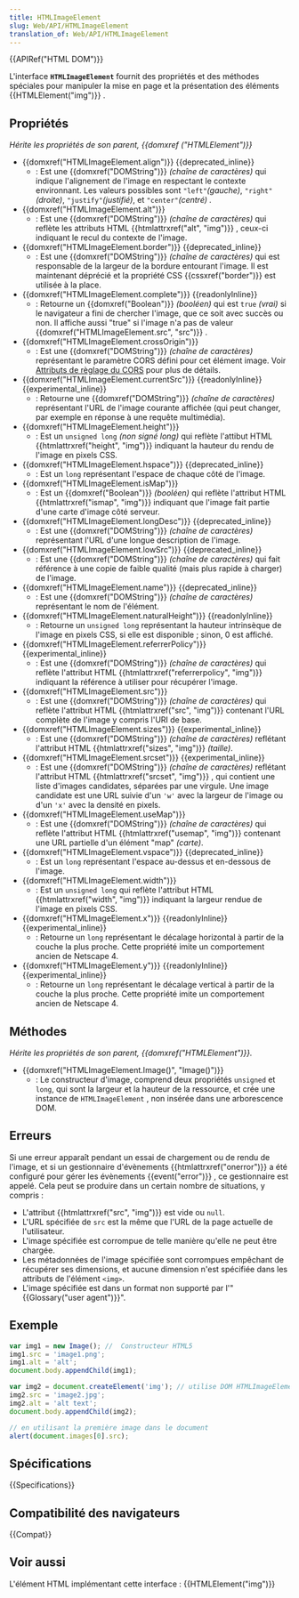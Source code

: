 ```yaml
---
title: HTMLImageElement
slug: Web/API/HTMLImageElement
translation_of: Web/API/HTMLImageElement
---
```


{{APIRef("HTML DOM")}}

L'interface  **`HTMLImageElement`** fournit des propriétés et des méthodes spéciales pour manipuler la mise en page et la présentation des éléments {{HTMLElement("img")}} .

## Propriétés

_Hérite les propriétés de son parent, {{domxref ("HTMLElement")}}_

- {{domxref("HTMLImageElement.align")}} {{deprecated_inline}}
  - : Est une {{domxref("DOMString")}} _(chaîne de caractères)_ qui indique l'alignement de l'image en respectant le contexte environnant. Les valeurs possibles sont `"left"`_(gauche)_, `"right"`_(droite)_, `"justify"`_(justifié)_, et `"center"`_(centré) ._
- {{domxref("HTMLImageElement.alt")}}
  - : Est une {{domxref("DOMString")}} _(chaîne de caractères)_ qui reflète les attributs HTML {{htmlattrxref("alt", "img")}} , ceux-ci indiquant le recul du contexte de l'image.
- {{domxref("HTMLImageElement.border")}} {{deprecated_inline}}
  - : Est une {{domxref("DOMString")}} _(chaîne de caractères)_ qui est responsable de la largeur de la bordure entourant l'image. Il est maintenant déprécié et la propriété CSS {{cssxref("border")}} est utilisée à la place.
- {{domxref("HTMLImageElement.complete")}} {{readonlyInline}}
  - : Retourne un {{domxref("Boolean")}} _(booléen)_ qui est `true` _(vrai)_ si le navigateur a fini de chercher l'image, que ce soit avec succès ou non. Il affiche aussi "true" si l'image n'a pas de valeur {{domxref("HTMLImageElement.src", "src")}} .
- {{domxref("HTMLImageElement.crossOrigin")}}
  - : Est une {{domxref("DOMString")}} _(chaîne de caractères)_ représentant le paramètre CORS défini pour cet élément image. Voir [Attributs de règlage du CORS](/fr/docs/Web/HTML/Reglages_des_attributs_CORS) pour plus de détails.
- {{domxref("HTMLImageElement.currentSrc")}} {{readonlyInline}}{{experimental_inline}}
  - : Retourne une {{domxref("DOMString")}} *(chaîne de caractères)* représentant l'URL de l'image courante affichée (qui peut changer, par exemple en réponse à une requête multimédia).
- {{domxref("HTMLImageElement.height")}}
  - : Est un `unsigned long` _(non signé long)_ qui reflète l'attibut HTML {{htmlattrxref("height", "img")}} indiquant la hauteur du rendu de l'image en pixels CSS.
- {{domxref("HTMLImageElement.hspace")}} {{deprecated_inline}}
  - : Est un `long` représentant l'espace de chaque côté de l'image.
- {{domxref("HTMLImageElement.isMap")}}
  - : Est un {{domxref("Boolean")}} _(booléen)_ qui reflète l'attribut HTML {{htmlattrxref("ismap", "img")}} indiquant que l'image fait partie d'une carte d'image côté serveur.
- {{domxref("HTMLImageElement.longDesc")}} {{deprecated_inline}}
  - : Est une {{domxref("DOMString")}} *(chaîne de caractères)* représentant l'URL d'une longue description de l'image.
- {{domxref("HTMLImageElement.lowSrc")}} {{deprecated_inline}}
  - : Est une {{domxref("DOMString")}} *(chaîne de caractères)* qui fait référence à une copie de faible qualité (mais plus rapide à charger) de l'image.
- {{domxref("HTMLImageElement.name")}} {{deprecated_inline}}
  - : Est une {{domxref("DOMString")}} *(chaîne de caractères)* représentant le nom de l'élément.
- {{domxref("HTMLImageElement.naturalHeight")}} {{readonlyInline}}
  - : Retourne un `unsigned long`  représentant la hauteur intrinsèque de l'image en pixels CSS, si elle est disponible ; sinon, 0 est affiché.
- {{domxref("HTMLImageElement.referrerPolicy")}} {{experimental_inline}}
  - : Est une {{domxref("DOMString")}} *(chaîne de caractères)* qui reflète l'attribut HTML {{htmlattrxref("referrerpolicy", "img")}}  indiquant la référence à utiliser pour récupérer l'image.
- {{domxref("HTMLImageElement.src")}}
  - : Est une {{domxref("DOMString")}} *(chaîne de caractères)* qui reflète l'attribut HTML  {{htmlattrxref("src", "img")}} contenant l'URL complète de l'image y compris l'URI de base.
- {{domxref("HTMLImageElement.sizes")}} {{experimental_inline}}
  - : Est une {{domxref("DOMString")}} *(chaîne de caractères)* reflétant l'attribut HTML {{htmlattrxref("sizes", "img")}} _(taille)_.
- {{domxref("HTMLImageElement.srcset")}} {{experimental_inline}}
  - : Est une {{domxref("DOMString")}} *(chaîne de caractères)* reflétant l'attribut HTML {{htmlattrxref("srcset", "img")}} , qui contient une liste d'images candidates, séparées par une virgule. Une image candidate est une URL suivie d'un `'w'`  avec la largeur de l'image ou d'un `'x'`  avec la densité en pixels.
- {{domxref("HTMLImageElement.useMap")}}
  - : Est une {{domxref("DOMString")}} *(chaîne de caractères)* qui reflète l'attribut HTML {{htmlattrxref("usemap", "img")}} contenant une URL partielle d'un élément "map" _(carte)_.
- {{domxref("HTMLImageElement.vspace")}} {{deprecated_inline}}
  - : Est un `long` représentant l'espace au-dessus et en-dessous de l'image.
- {{domxref("HTMLImageElement.width")}}
  - : Est un `unsigned long` qui reflète l'attribut HTML {{htmlattrxref("width", "img")}} indiquant la largeur rendue de l'image en pixels CSS.
- {{domxref("HTMLImageElement.x")}} {{readonlyInline}}{{experimental_inline}}
  - : Retourne un `long`  représentant le décalage horizontal à partir de la couche la plus proche. Cette propriété imite un comportement ancien de Netscape 4.
- {{domxref("HTMLImageElement.y")}} {{readonlyInline}} {{experimental_inline}}
  - : Retourne un `long` représentant le décalage vertical à partir de la couche la plus proche. Cette propriété imite un comportement ancien de Netscape 4.

## Méthodes

_Hérite les propriétés de son parent, {{domxref("HTMLElement")}}._

- {{domxref("HTMLImageElement.Image()", "Image()")}}
  - : Le constructeur d'image, comprend deux propriétés `unsigned`  et `long`, qui sont la largeur et la hauteur de la ressource, et crée une instance de `HTMLImageElement` , non insérée dans une arborescence DOM.

## Erreurs

Si une erreur apparaît pendant un essai de chargement ou de rendu de l'image, et si un gestionnaire d'évènements {{htmlattrxref("onerror")}} a été configuré pour gérer les évènements {{event("error")}} , ce gestionnaire est appelé. Cela peut se produire dans un certain nombre de situations, y compris :

- L'attribut  {{htmlattrxref("src", "img")}} est vide ou `null`.
- L'URL spécifiée de `src`  est la même que l'URL de la page actuelle de l'utilisateur.
- L'image spécifiée est corrompue de telle manière qu'elle ne peut être chargée.
- Les métadonnées de l'image spécifiée sont corrompues empêchant de récupérer ses dimensions,  et aucune dimension n'est spécifiée dans les attributs de l'élément `<img>`.
- L'image spécifiée est dans un format non supporté par l'"{{Glossary("user agent")}}".

## Exemple

```js
var img1 = new Image(); //  Constructeur HTML5
img1.src = 'image1.png';
img1.alt = 'alt';
document.body.appendChild(img1);

var img2 = document.createElement('img'); // utilise DOM HTMLImageElement
img2.src = 'image2.jpg';
img2.alt = 'alt text';
document.body.appendChild(img2);

// en utilisant la première image dans le document
alert(document.images[0].src);
```

## Spécifications

{{Specifications}}

## Compatibilité des navigateurs

{{Compat}}

## Voir aussi

L'élément HTML implémentant cette interface : {{HTMLElement("img")}}

